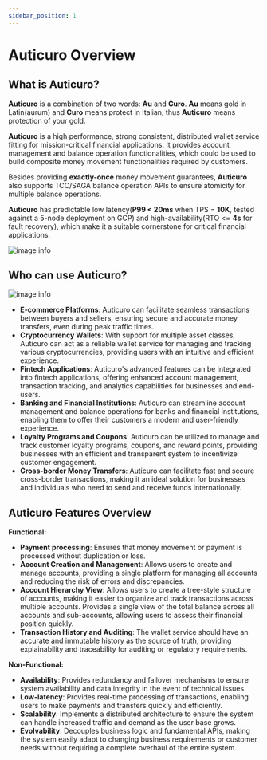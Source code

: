 ```yaml
---
sidebar_position: 1
---
```


# Auticuro Overview

## What is Auticuro?
**Auticuro** is a combination of two words: **Au** and **Curo**. **Au** means gold in Latin(aurum) and
**Curo** means protect in Italian, thus **Auticuro** means protection of your gold.

**Auticuro** is a high performance, strong consistent, distributed wallet service fitting for mission-critical financial
applications. It provides account management and balance operation functionalities, which could be used to build composite
money movement functionalities required by customers.

Besides providing **exactly-once** money movement guarantees, **Auticuro** also supports TCC/SAGA balance operation APIs to
ensure atomicity for multiple balance operations.

**Auticuro** has predictable low latency(**P99 < 20ms** when TPS = **10K**, tested against a 5-node deployment on GCP)
and high-availability(RTO <= **4s** for fault recovery), which make it a suitable cornerstone for critical financial
applications.

![image info](@site/static/img/evaluation/latency_distribution.gif)

## Who can use Auticuro?
![image info](@site/static/img/overview/Auticuro-use-cases.svg)

- **E-commerce Platforms**: Auticuro can facilitate seamless transactions between buyers and sellers,
  ensuring secure and accurate money transfers, even during peak traffic times.
- **Cryptocurrency Wallets**: With support for multiple asset classes, Auticuro can act as a reliable
  wallet service for managing and tracking various cryptocurrencies, providing users with an intuitive and efficient experience.
- **Fintech Applications**: Auticuro's advanced features can be integrated into fintech applications,
  offering enhanced account management, transaction tracking, and analytics capabilities for businesses and end-users.
- **Banking and Financial Institutions**: Auticuro can streamline account management and balance
  operations for banks and financial institutions, enabling them to offer their customers a modern and user-friendly experience.
- **Loyalty Programs and Coupons**: Auticuro can be utilized to manage and track customer loyalty
  programs, coupons, and reward points, providing businesses with an efficient and transparent system to incentivize customer engagement.
- **Cross-border Money Transfers**: Auticuro can facilitate fast and secure cross-border transactions,
  making it an ideal solution for businesses and individuals who need to send and receive funds internationally.

## Auticuro Features Overview
**Functional:**
- **Payment processing**: Ensures that money movement or payment is processed without duplication or 
loss.
- **Account Creation and Management**: Allows users to create and manage accounts, providing a single 
  platform for managing all accounts and reducing the risk of errors and discrepancies.
- **Account Hierarchy View**: Allows users to create a tree-style structure of accounts, making it 
  easier to organize and track transactions across multiple accounts. Provides a single view of the total balance across all accounts and sub-accounts, allowing users to assess their financial position quickly.
- **Transaction History and Auditing**: The wallet service should have an accurate and immutable 
  history as the source of truth,  providing explainability and traceability for auditing or regulatory requirements.

**Non-Functional:**
- **Availability**: Provides redundancy and failover mechanisms to ensure system availability and 
data integrity in the event of technical issues.
- **Low-latency**: Provides real-time processing of transactions, enabling users to make payments and 
  transfers quickly and efficiently.
- **Scalability**: Implements a distributed architecture to ensure the system can handle increased 
  traffic and demand as the user base grows.
- **Evolvability**: Decouples business logic and fundamental APIs, making the system easily adapt to 
  changing business requirements or customer needs without requiring a complete overhaul of the entire system.